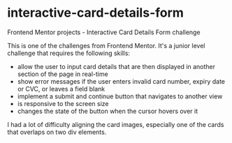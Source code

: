 # interactive-card-details-form
Frontend Mentor projects - Interactive Card Details Form challenge

This is one of the challenges from Frontend Mentor. It's a junior level challenge that requires the following skills:
 - allow the user to input card details that are then displayed in another section of the page in real-time
 - show error messages if the user enters invalid card number, expiry date or CVC, or leaves a field blank
 - implement a submit and continue button that navigates to another view
 - is responsive to the screen size
 - changes the state of the button when the cursor hovers over it

I had a lot of difficulty aligning the card images, especially one of the cards that overlaps on two div elements.
